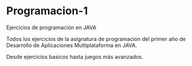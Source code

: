 # Programacion-1

Ejercicios de programación en JAVA

Todos los ejercicios de la asignatura de programacion del primer año de Desarrollo de Aplicaciones Multiplataforma en JAVA.

Desde ejercicios basicos hasta juegos más avanzados.
